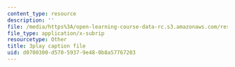 ```yaml
---
content_type: resource
description: ''
file: /media/https%3A/open-learning-course-data-rc.s3.amazonaws.com/res-6-006-video-demonstrations-in-lasers-and-optics-spring-2008/d0700300d57059379e480b8a57767203_RiPkBWXAQZE.vtt
file_type: application/x-subrip
resourcetype: Other
title: 3play caption file
uid: d0700300-d570-5937-9e48-0b8a57767203
---
```

